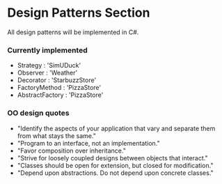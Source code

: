 # Design Patterns Section
All design patterns will be implemented in C#.

### Currently implemented
* Strategy        : 'SimUDuck'
* Observer        : 'Weather'
* Decorator       : 'StarbuzzStore'
* FactoryMethod   : 'PizzaStore'
* AbstractFactory : 'PizzaStore'

### OO design quotes
* "Identify the aspects of your 
application that vary and separate 
them from what stays the same."
* "Program to an interface, not an 
implementation."
* "Favor composition over inheritance."
* "Strive for loosely coupled designs 
between objects that interact."
* "Classes should be open 
for extension, but closed for 
modification."
* "Depend upon abstractions. Do not 
depend upon concrete classes."